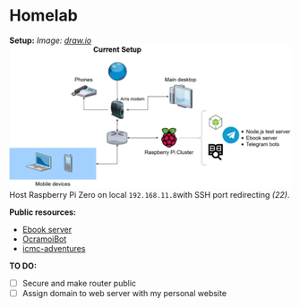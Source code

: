 # Homelab

**Setup:**
*Image: [draw.io](https://app.diagrams.net/)*  
![Setup layout](https://raw.githubusercontent.com/Ocramoi/Homelab/master/Setup.jpg)  
Host Raspberry Pi Zero on local `192.168.11.8`with SSH port redirecting *(22)*.

**Public resources:**
- [Ebook server](https://github.com/Ocramoi/freeEbookServer)
- [OcramoiBot](https://github.com/Ocramoi/OcramoiBot)
- [icmc-adventures](https://github.com/milenacsilva/guia-de-merdas-bot)

**TO DO:**

 - [ ] Secure and make router public
 - [ ] Assign domain to web server with my personal website
